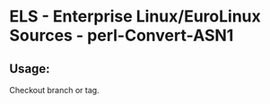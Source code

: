 # ELS - Enterprise Linux/EuroLinux Sources - perl-Convert-ASN1 
## Usage:
  Checkout branch or tag.
